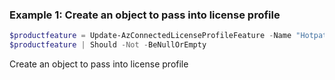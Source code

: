 ### Example 1: Create an object to pass into license profile
```powershell
$productfeature = Update-AzConnectedLicenseProfileFeature -Name "Hotpatch" -SubscriptionStatus "Enable"
$productfeature | Should -Not -BeNullOrEmpty
```

Create an object to pass into license profile

